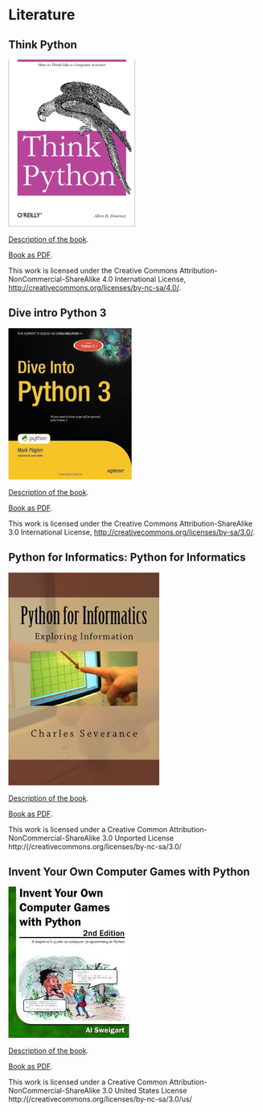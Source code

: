 Literature
===================



Think Python
-------------------

<img src="thinkpython/cover.jpg" alt="Think Python Book Cover">

[Description of the book](http://www.greenteapress.com/thinkpython/thinkpython.html).

[Book as PDF](thinkpython/thinkpython.pdf).

This work is licensed under the Creative Commons Attribution-NonCommercial-ShareAlike 4.0 International License, http://creativecommons.org/licenses/by-nc-sa/4.0/.



Dive intro Python 3
-------------------

<img src="dive-into-python3/cover.jpg" alt="Dive Into Python Cover">

[Description of the book](http://www.diveintopython3.net/).

[Book as PDF](dive-into-python3/dive-into-python3.pdf).

This work is licensed under the Creative Commons Attribution-ShareAlike 3.0 International License, http://creativecommons.org/licenses/by-sa/3.0/.



Python for Informatics: Python for Informatics
-------------------

<img src="python-for-informatics/cover.jpg" alt="Python for Informatics Cover">

[Description of the book](http://pythonlearn.com/book.php).

[Book as PDF](python-for-informatics/python-for-informatics.pdf).

This work is licensed under a Creative Common Attribution-NonCommercial-ShareAlike 3.0 Unported License http:/(/creativecommons.org/licenses/by-nc-sa/3.0/ 



Invent Your Own Computer Games with Python
--------------------

<img src="games-with-python/cover.jpg" alt="IYOC Games with Python Cover">

[Description of the book](http://inventwithpython.com/chapters/).

[Book as PDF](games-with-python/games-with-python.pdf).

This work is licensed under a Creative Common Attribution-NonCommercial-ShareAlike 3.0 United States License http:/(/creativecommons.org/licenses/by-nc-sa/3.0/us/ 


